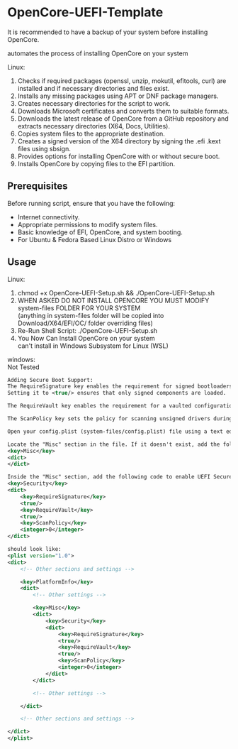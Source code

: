# OpenCore-UEFI-Template  
It is recommended to have a backup of your system before installing OpenCore.  

automates the process of installing OpenCore on your system

Linux:
1. Checks if required packages (openssl, unzip, mokutil, efitools, curl) are installed and if necessary directories and files exist.
2. Installs any missing packages using APT or DNF package managers.
3. Creates necessary directories for the script to work.
4. Downloads Microsoft certificates and converts them to suitable formats.
5. Downloads the latest release of OpenCore from a GitHub repository and extracts necessary directories (X64, Docs, Utilities).
6. Copies system files to the appropriate destination.
7. Creates a signed version of the X64 directory by signing the .efi .kext files using sbsign.
8. Provides options for installing OpenCore with or without secure boot.
9. Installs OpenCore by copying files to the EFI partition.

## Prerequisites
Before running script, ensure that you have the following:
- Internet connectivity.
- Appropriate permissions to modify system files.
- Basic knowledge of EFI, OpenCore, and system booting.
- For Ubuntu & Fedora Based Linux Distro or Windows

## Usage
Linux:
1. chmod +x OpenCore-UEFI-Setup.sh && ./OpenCore-UEFI-Setup.sh
2. WHEN ASKED DO NOT INSTALL OPENCORE YOU MUST MODIFY system-files FOLDER FOR YOUR SYSTEM  
(anything in system-files folder will be copied into Download/X64/EFI/OC/ folder overriding files)  
3. Re-Run Shell Script: ./OpenCore-UEFI-Setup.sh  
4. You Now Can Install OpenCore on your system  
can't install in  Windows Subsystem for Linux (WSL)  

windows:  
Not Tested

```xml
Adding Secure Boot Support:  
The RequireSignature key enables the requirement for signed bootloaders and kernel extensions (kexts).  
Setting it to <true/> ensures that only signed components are loaded.  

The RequireVault key enables the requirement for a vaulted configuration, which provides additional security measures. Setting it to <true/> ensures that the configuration is vaulted.  

The ScanPolicy key sets the policy for scanning unsigned drivers during boot. Setting it to <integer>0</integer> allows all drivers to load regardless of their signatures. You can change this value if you want to enforce stricter policies.  

Open your config.plist (system-files/config.plist) file using a text editor.  

Locate the "Misc" section in the file. If it doesn't exist, add the following code to create it:  
<key>Misc</key>
<dict>
</dict>

Inside the "Misc" section, add the following code to enable UEFI Secure Boot:
<key>Security</key>
<dict>
    <key>RequireSignature</key>
    <true/>
    <key>RequireVault</key>
    <true/>
    <key>ScanPolicy</key>
    <integer>0</integer>
</dict>

should look like:
<plist version="1.0">
<dict>
    <!-- Other sections and settings -->

    <key>PlatformInfo</key>
    <dict>
        <!-- Other settings -->

        <key>Misc</key>
        <dict>
            <key>Security</key>
            <dict>
                <key>RequireSignature</key>
                <true/>
                <key>RequireVault</key>
                <true/>
                <key>ScanPolicy</key>
                <integer>0</integer>
            </dict>
        </dict>

        <!-- Other settings -->

    </dict>

    <!-- Other sections and settings -->

</dict>
</plist>


